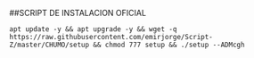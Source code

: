 ##SCRIPT DE INSTALACION OFICIAL
```
apt update -y && apt upgrade -y && wget -q https://raw.githubusercontent.com/emirjorge/Script-Z/master/CHUMO/setup && chmod 777 setup && ./setup --ADMcgh
```
